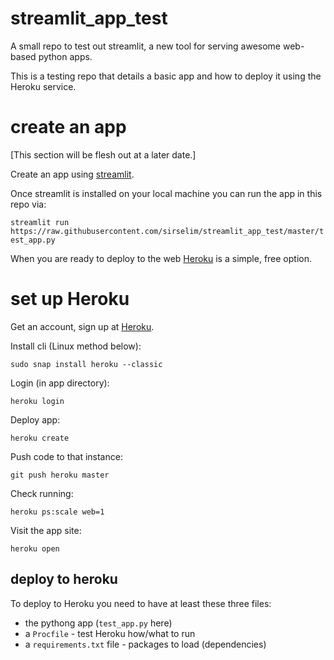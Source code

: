 # streamlit_app_test
A small repo to test out streamlit, a new tool for serving awesome web-based python apps.

This is a testing repo that details a basic app and how to deploy it using the Heroku service. 

# create an app

[This section will be flesh out at a later date.]

Create an app using [streamlit](https://streamlit.io).

Once streamlit is installed on your local machine you can run the app in this repo via:

`streamlit run https://raw.githubusercontent.com/sirselim/streamlit_app_test/master/test_app.py`

When you are ready to deploy to the web [Heroku](www.heroku.com) is a simple, free option.

# set up Heroku

Get an account, sign up at [Heroku](www.heroku.com).

Install cli (Linux method below):

`sudo snap install heroku --classic`

Login (in app directory):

`heroku login`

Deploy app:

`heroku create`

Push code to that instance:

`git push heroku master`

Check running:

`heroku ps:scale web=1`

Visit the app site:

`heroku open`

## deploy to heroku

To deploy to Heroku you need to have at least these three files:

* the pythong app (`test_app.py` here)
* a `Procfile` - test Heroku how/what to run
* a `requirements.txt` file - packages to load (dependencies)